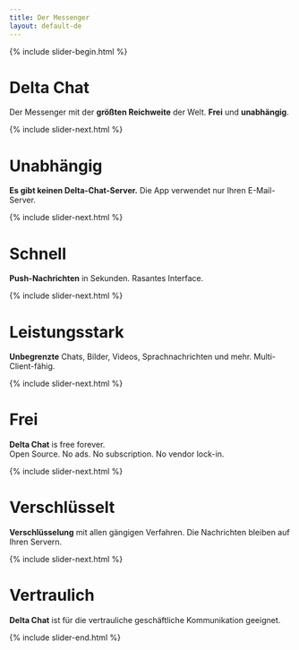 ```yaml
---
title: Der Messenger
layout: default-de
---
```



{% include slider-begin.html %}

# Delta Chat
Der Messenger mit der **größten Reichweite** der Welt. 
**Frei** und **unabhängig**.

{% include slider-next.html %}

# Unabhängig
**Es gibt keinen Delta-Chat-Server.** Die App verwendet nur Ihren E-Mail-Server.

{% include slider-next.html %}

# Schnell
**Push-Nachrichten** in Sekunden. Rasantes Interface.

{% include slider-next.html %}

# Leistungsstark
**Unbegrenzte** Chats, Bilder, Videos, Sprachnachrichten und mehr. Multi-Client-fähig.

{% include slider-next.html %}

# Frei
**Delta Chat** is free forever.  
Open Source. No ads. No subscription. No vendor lock-in.

{% include slider-next.html %}

# Verschlüsselt
**Verschlüsselung** mit allen gängigen Verfahren. Die Nachrichten bleiben auf Ihren Servern.

{% include slider-next.html %}

# Vertraulich
**Delta Chat** ist für die vertrauliche geschäftliche Kommunikation geeignet.

{% include slider-end.html %}


